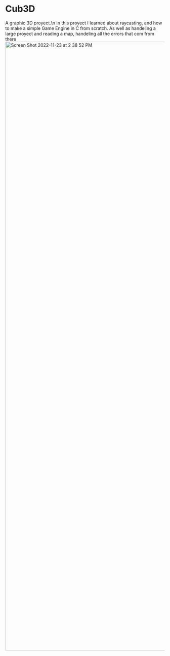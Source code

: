 # Cub3D
A graphic 3D proyect.\n
In this proyect I learned about raycasting, and how to make a simple Game Engine in C from scratch. 
As well as handeling a large proyect and reading a map, handeling all the errors that com from there
<img width="1920" alt="Screen Shot 2022-11-23 at 2 38 52 PM" src="https://user-images.githubusercontent.com/54906074/203562068-3cce32d7-9bca-4670-8f1e-10b63edf554b.png">
